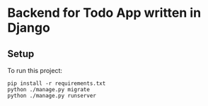 # Backend for Todo App written in Django

## Setup
To run this project:

```
pip install -r requirements.txt
python ./manage.py migrate
python ./manage.py runserver
```